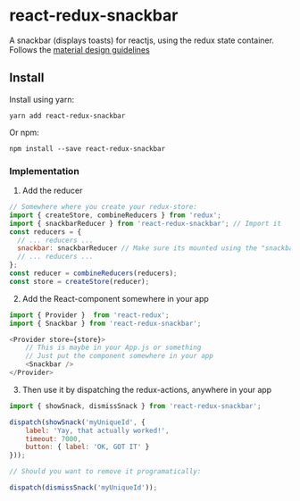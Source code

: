 # react-redux-snackbar
A snackbar (displays toasts) for reactjs, using the redux state container.
Follows the [material design guidelines](https://material.io/guidelines/components/snackbars-toasts.html)

## Install

Install using yarn:

`yarn add react-redux-snackbar`

Or npm:

`npm install --save react-redux-snackbar`

### Implementation

1) Add the reducer

```javascript
// Somewhere where you create your redux-store:
import { createStore, combineReducers } from 'redux';
import { snackbarReducer } from 'react-redux-snackbar'; // Import it
const reducers = {
  // ... reducers ...
  snackbar: snackbarReducer // Make sure its mounted using the "snackbar" key
  // ... reducers ...
};
const reducer = combineReducers(reducers);
const store = createStore(reducer);
```

2) Add the React-component somewhere in your app

```javascript
import { Provider }  from 'react-redux';
import { Snackbar } from 'react-redux-snackbar';

<Provider store={store}>
	// This is maybe in your App.js or something
	// Just put the component somewhere in your app
	<Snackbar />
</Provider>
```

3) Then use it by dispatching the redux-actions, anywhere in your app

```javascript
import { showSnack, dismissSnack } from 'react-redux-snackbar';

dispatch(showSnack('myUniqueId', {
	label: 'Yay, that actually worked!',
	timeout: 7000,
	button: { label: 'OK, GOT IT' }
}));

// Should you want to remove it programatically:

dispatch(dismissSnack('myUniqueId'));

```

